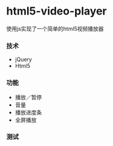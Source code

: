 # html5-video-player

使用js实现了一个简单的html5视频播放器

### 技术

* jQuery
* Html5

### 功能

* 播放／暂停
* 音量
* 播放进度条
* 全屏播放

### 测试
